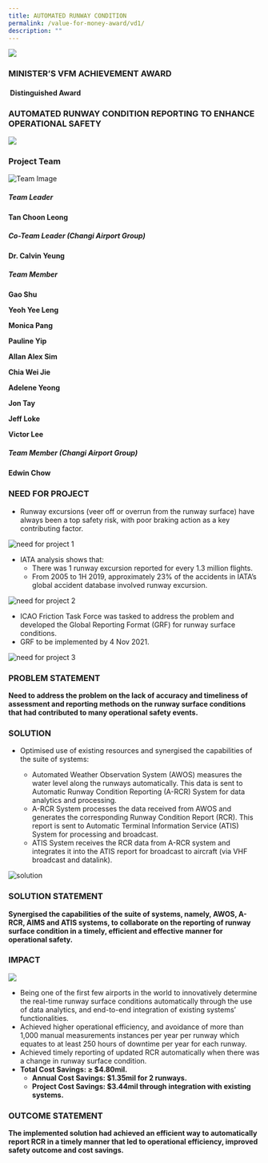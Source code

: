 ```yaml
---
title: AUTOMATED RUNWAY CONDITION
permalink: /value-for-money-award/vd1/
description: ""
---
```

![](/images/hero.png)
	
### MINISTER’S VFM ACHIEVEMENT AWARD
####  Distinguished Award
### AUTOMATED RUNWAY CONDITION REPORTING TO ENHANCE OPERATIONAL SAFETY


![](/images/VFM/VD1/VD1%20IconicPic2.png)


### Project Team

![Team Image](/images/VFM/VD1/Team_Photo_Combined.jpg)

##### Team Leader

**Tan Choon Leong**

##### Co-Team Leader (Changi Airport Group)

**Dr. Calvin Yeung**

##### Team Member

**Gao Shu**

**Yeoh Yee Leng**

**Monica Pang**

**Pauline Yip**

**Allan Alex Sim**

**Chia Wei Jie**

**Adelene Yeong**

**Jon Tay**

**Jeff Loke**

**Victor Lee**

##### Team Member (Changi Airport Group)

**Edwin Chow**


### NEED FOR PROJECT


* Runway excursions (veer off or overrun from the runway surface) have always been a top safety risk, with poor braking action as a key contributing factor.

![need for project 1](/images/VFM/VD1/VD1_NeedforProject1.jpg)

* IATA analysis shows that:
	* There was 1 runway excursion reported for every 1.3 million flights.
	* From 2005 to 1H 2019, approximately 23% of the accidents in IATA’s global accident database involved runway excursion.

![need for project 2](/images/VFM/VD1/VD1_NeedforProject2.jpg)

*  ICAO Friction Task Force was tasked to address the problem and developed the Global Reporting Format (GRF) for runway surface conditions.
*  GRF to be implemented by 4 Nov 2021.

![need for project 3](/images/VFM/VD1/VD1_NeedforProject3.png)


### PROBLEM STATEMENT


**Need to address the problem on the lack of accuracy and timeliness of assessment and reporting methods on the runway surface conditions that had contributed to many operational safety events.**


### SOLUTION


* Optimised use of existing resources and synergised the capabilities of the suite of systems:

	* Automated Weather Observation System (AWOS) measures the water level along the runways automatically. This data is sent to Automatic Runway Condition Reporting (A-RCR) System for data analytics and processing.
	* A-RCR System processes the data received from AWOS and generates the corresponding Runway Condition Report (RCR). This report is sent to Automatic Terminal Information Service (ATIS) System for processing and broadcast.
	* ATIS System receives the RCR data from A-RCR system and integrates it into the ATIS report for broadcast to aircraft (via VHF broadcast and datalink).
	
![solution](/images/VFM/VD1/VD1_Solution1.png)


### SOLUTION STATEMENT

	
**Synergised the capabilities of the suite of systems, namely, AWOS, A-RCR, AIMS and ATIS systems, to collaborate on the reporting of runway surface condition in a timely, efficient and effective manner for operational safety.**


### IMPACT

	
![](/images/VFM/VD1/VD1%20Impact%201A.png)

* Being one of the first few airports in the world to innovatively determine the real-time runway surface conditions automatically through the use of data analytics, and end-to-end integration of existing systems’ functionalities.
* Achieved higher operational efficiency, and avoidance of more than 1,000 manual measurements instances per year per runway which equates to at least 250 hours of downtime per year for each runway.
* Achieved timely reporting of updated RCR automatically when there was a change in runway surface condition.
* **Total Cost Savings: ≥ $4.80mil.**
	* **Annual Cost Savings: $1.35mil for 2 runways.**
	* **Project Cost Savings: $3.44mil through integration with existing systems.**


### OUTCOME STATEMENT

	
**The implemented solution had achieved an efficient way to automatically report RCR in a timely manner that led to operational efficiency, improved safety outcome and cost savings.**
